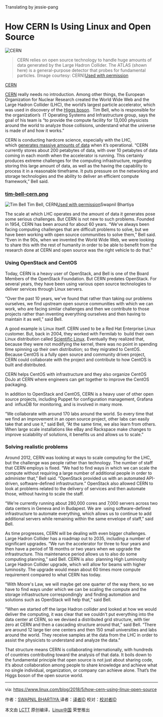 Translating by jessie-pang

How CERN Is Using Linux and Open Source
============================================================

![CERN](https://www.linux.com/sites/lcom/files/styles/rendered_file/public/atlas-cern.jpg?itok=IRLUYCNQ "CERN")
>CERN relies on open source technology to handle huge amounts of data generated by the Large Hadron Collider. The ATLAS (shown here) is a general-purpose detector that probes for fundamental particles. (Image courtesy: CERN)[Used with permission][2]

[CERN][3]

[CERN][6] really needs no introduction. Among other things, the European Organization for Nuclear Research created the World Wide Web and the Large Hadron Collider (LHC), the world’s largest particle accelerator, which was used in discovery of the [Higgs boson][7].  Tim Bell, who is responsible for the organization’s  IT Operating Systems and Infrastructure group, says the goal of his team is “to provide the compute facility for 13,000 physicists around the world to analyze those collisions, understand what the universe is made of and how it works.”

CERN is conducting hardcore science, especially with the LHC, which [generates massive amounts of data][8] when it’s operational. “CERN currently stores about 200 petabytes of data, with over 10 petabytes of data coming in each month when the accelerator is running. This certainly produces extreme challenges for the computing infrastructure, regarding storing this large amount of data, as well as the having the capability to process it in a reasonable timeframe. It puts pressure on the networking and storage technologies and the ability to deliver an efficient compute framework,” Bell said.

### [tim-bell-cern.png][4]

![Tim Bell](https://www.linux.com/sites/lcom/files/styles/floated_images/public/tim-bell-cern.png?itok=5eUOpip- "Tim Bell")
Tim Bell, CERN[Used with permission][1]Swapnil Bhartiya

The scale at which LHC operates and the amount of data it generates pose some serious challenges. But CERN is not new to such problems. Founded in 1954, CERN has been around for about 60 years. “We've always been facing computing challenges that are difficult problems to solve, but we have been working with open source communities to solve them,” Bell said. “Even in the 90s, when we invented the World Wide Web, we were looking to share this with the rest of humanity in order to be able to benefit from the research done at CERN and open source was the right vehicle to do that.”

### Using OpenStack and CentOS

Today, CERN is a heavy user of OpenStack, and Bell is one of the Board Members of the OpenStack Foundation. But CERN predates OpenStack. For several years, they have been using various open source technologies to deliver services through Linux servers.

“Over the past 10 years, we've found that rather than taking our problems ourselves, we find upstream open source communities with which we can work, who are facing similar challenges and then we contribute to those projects rather than inventing everything ourselves and then having to maintain it as well,” said Bell.

A good example is Linux itself. CERN used to be a Red Hat Enterprise Linux customer. But, back in 2004, they worked with Fermilab to  build their own Linux distribution called [Scientific Linux][9]. Eventually they realized that, because they were not modifying the kernel, there was no point in spending time spinning up their own distribution; so they migrated to CentOS. Because CentOS is a fully open source and community driven project, CERN could collaborate with the project and contribute to how CentOS is built and distributed.

CERN helps CentOS with infrastructure and they also organize CentOS DoJo at CERN where engineers can get together to improve the CentOS packaging.

In addition to OpenStack and CentOS, CERN is a heavy user of other open source projects, including Puppet for configuration management, Grafana and  influxDB for monitoring, and is involved in many more.

“We collaborate with around 170 labs around the world. So every time that we find an improvement in an open source project, other labs can easily take that and use it,” said Bell, “At the same time, we also learn from others. When large scale installations like eBay and Rackspace make changes to improve scalability of solutions, it benefits us and allows us to scale.”

### Solving realistic problems

Around 2012, CERN was looking at ways to scale computing for the LHC, but the challenge was people rather than technology. The number of staff that CERN employs is fixed. “We had to find ways in which we can scale the compute without requiring a large number of additional people in order to administer that,” Bell said. “OpenStack provided us with an automated API-driven, software-defined infrastructure.” OpenStack also allowed CERN to look at problems related to the delivery of services and then automate those, without having to scale the staff.

“We're currently running about 280,000 cores and 7,000 servers across two data centers in Geneva and in Budapest. We are  using software-defined infrastructure to automate everything, which allows us to continue to add additional servers while remaining within the same envelope of staff,” said Bell.

As time progresses, CERN will be dealing with even bigger challenges. Large Hadron Collider has a roadmap out to 2035, including a number of significant upgrades. “We run the accelerator for three to four years and then have a period of 18 months or two years when we upgrade the infrastructure. This maintenance period allows us to also do some computing planning,” said Bell. CERN is also  planning High Luminosity Large Hadron Collider upgrade, which will allow for beams with higher luminosity. The upgrade would mean about 60 times more compute requirement compared to what CERN has today.

“With Moore's Law, we will maybe get one quarter of the way there, so we have to find ways under which we can be scaling the compute and the storage infrastructure correspondingly  and finding automation and solutions such as OpenStack will help that,” said Bell.

“When we started off the large Hadron collider and looked at how we would deliver the computing, it was clear that we couldn't put everything into the data center at CERN, so we devised a distributed grid structure, with tier zero at CERN and then a cascading structure around that,” said Bell. “There are around 12 large tier one centers and then 150 small universities and labs around the world. They receive samples at the data from the LHC in order to assist the physicists to understand and analyze the data.”

That structure means CERN is collaborating internationally, with hundreds of countries contributing toward the analysis of that data. It boils down to the fundamental principle that open source is not just about sharing code, it’s about collaboration among people to share knowledge and achieve what no single individual, organization, or company can achieve alone. That’s the Higgs boson of the open source world.

--------------------------------------------------------------------------------

via: https://www.linux.com/blog/2018/5/how-cern-using-linux-open-source

作者：[SWAPNIL BHARTIYA ][a]
译者：[译者ID](https://github.com/译者ID)
校对：[校对者ID](https://github.com/校对者ID)

本文由 [LCTT](https://github.com/LCTT/TranslateProject) 原创编译，[Linux中国](https://linux.cn/) 荣誉推出

[a]:https://www.linux.com/users/arnieswap
[1]:https://www.linux.com/licenses/category/used-permission
[2]:https://www.linux.com/licenses/category/used-permission
[3]:https://home.cern/about/experiments/atlas
[4]:https://www.linux.com/files/images/tim-bell-cernpng
[5]:https://www.linux.com/files/images/atlas-cernjpg
[6]:https://home.cern/
[7]:https://home.cern/topics/higgs-boson
[8]:https://home.cern/about/computing
[9]:https://www.scientificlinux.org/
